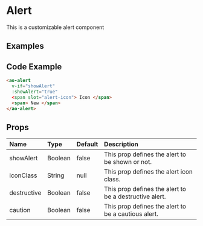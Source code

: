 # Alert

This is a customizable alert component

## Examples

<Doc-Alert/>

## Code Example
```html
<ao-alert
  v-if="showAlert"
  :showAlert="true"
  <span slot="alert-icon"> Icon </span>
  <span> New </span>
</ao-alert>
```

## Props

| Name         | Type     | Default | Description                                                           |
|:-------------|:---------|:---------|:----------------------------------------------------------------------|
| showAlert | Boolean | false | This prop defines the alert to be shown or not. |
| iconClass | String | null | This prop defines the alert icon class. |
| destructive | Boolean | false | This prop defines the alert to be a destructive alert. |
| caution | Boolean | false | This prop defines the alert to be a cautious alert. |
